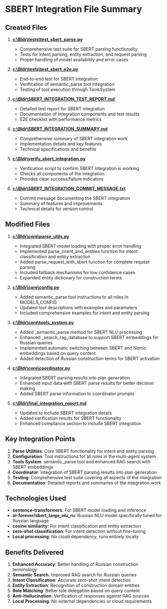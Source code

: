 # SBERT Integration File Summary

## Created Files

1. **[c:\Bldr\tests\test_sbert_parse.py](file:///d:/Qwen/Qwen2.5-Coder-32B-Instruct-GGUF/tests/test_sbert_parse.py)**
   - Comprehensive test suite for SBERT parsing functionality
   - Tests for intent parsing, entity extraction, and request parsing
   - Proper handling of model availability and error cases

2. **[c:\Bldr\tests\test_sbert_e2e.py](file:///d:/Qwen/Qwen2.5-Coder-32B-Instruct-GGUF/tests/test_sbert_e2e.py)**
   - End-to-end test for SBERT integration
   - Verification of semantic_parse tool integration
   - Testing of tool execution through ToolsSystem

3. **[c:\Bldr\SBERT_INTEGRATION_TEST_REPORT.md](file:///C:/Bldr/SBERT_INTEGRATION_TEST_REPORT.md)**
   - Detailed test report for SBERT integration
   - Documentation of integration components and test results
   - E2E checklist with performance metrics

4. **[c:\Bldr\SBERT_INTEGRATION_SUMMARY.md](file:///C:/Bldr/SBERT_INTEGRATION_SUMMARY.md)**
   - Comprehensive summary of SBERT integration work
   - Implementation details and key features
   - Technical specifications and benefits

5. **[c:\Bldr\verify_sbert_integration.py](file:///C:/Bldr/verify_sbert_integration.py)**
   - Verification script to confirm SBERT integration is working
   - Checks all components of the integration
   - Provides clear success/failure indicators

6. **[c:\Bldr\SBERT_INTEGRATION_COMMIT_MESSAGE.txt](file:///C:/Bldr/SBERT_INTEGRATION_COMMIT_MESSAGE.txt)**
   - Commit message documenting the SBERT integration
   - Summary of features and improvements
   - Technical details for version control

## Modified Files

1. **[c:\Bldr\core\parse_utils.py](file:///C:/Bldr/core/parse_utils.py)**
   - Integrated SBERT model loading with proper error handling
   - Implemented parse_intent_and_entities function for intent classification and entity extraction
   - Added parse_request_with_sbert function for complete request parsing
   - Included fallback mechanisms for low confidence cases
   - Expanded entity dictionary for construction terms

2. **[c:\Bldr\core\config.py](file:///C:/Bldr/core/config.py)**
   - Added semantic_parse tool instructions to all roles in MODELS_CONFIG
   - Updated tool descriptions with examples and parameters
   - Included comprehensive examples for intent and entity parsing

3. **[c:\Bldr\core\tools_system.py](file:///C:/Bldr/core/tools_system.py)**
   - Added _semantic_parse method for SBERT NLU processing
   - Enhanced _search_rag_database to support SBERT embeddings for Russian queries
   - Implemented automatic switching between SBERT and Nomic embeddings based on query content
   - Added detection of Russian construction terms for SBERT activation

4. **[c:\Bldr\core\coordinator.py](file:///C:/Bldr/core/coordinator.py)**
   - Integrated SBERT parsing results into plan generation
   - Enhanced input data with SBERT parse results for better decision making
   - Added SBERT parse information to coordinator prompts

5. **[c:\Bldr\final_integration_report.md](file:///C:/Bldr/final_integration_report.md)**
   - Updated to include SBERT integration details
   - Added verification results for SBERT functionality
   - Enhanced compliance section to include SBERT integration

## Key Integration Points

1. **Parse Utilities**: Core SBERT functionality for intent and entity parsing
2. **Configuration**: Tool instructions for all roles in the multi-agent system
3. **Tools System**: semantic_parse tool and enhanced RAG search with SBERT embeddings
4. **Coordinator**: Integration of SBERT parsing results into plan generation
5. **Testing**: Comprehensive test suite covering all aspects of the integration
6. **Documentation**: Detailed reports and summaries of the integration work

## Technologies Used

- **sentence-transformers**: For SBERT model loading and inference
- **ai-forever/sbert_large_nlu_ru**: Russian NLU model specifically tuned for Russian language
- **cosine similarity**: For intent classification and entity extraction
- **zero-shot classification**: For intent detection without fine-tuning
- **Local processing**: No cloud dependency, runs entirely locally

## Benefits Delivered

1. **Enhanced Accuracy**: Better handling of Russian construction terminology
2. **Semantic Search**: Improved RAG search for Russian queries
3. **Intent Classification**: Accurate zero-shot intent detection
4. **Entity Extraction**: Recognition of construction domain entities
5. **Role Matching**: Better role delegation based on query content
6. **Anti-Hallucination**: Verification of responses against RAG sources
7. **Local Processing**: No external dependencies or cloud requirements
